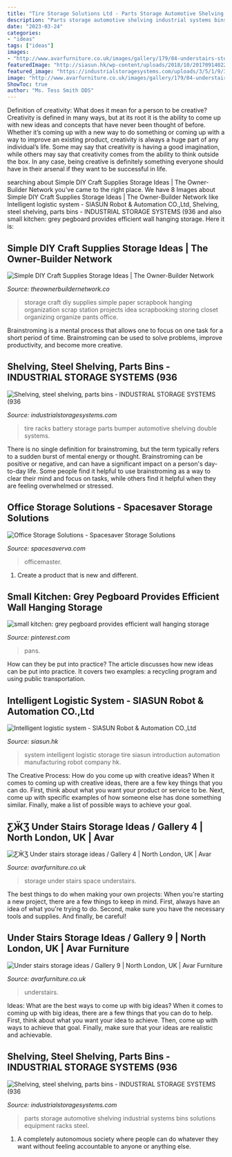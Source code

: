 ```yaml
---
title: "Tire Storage Solutions Ltd - Parts Storage Automotive Shelving Industrial Systems Bins Solutions Equipment Racks Steel"
description: "Parts storage automotive shelving industrial systems bins solutions equipment racks steel"
date: "2023-03-24"
categories:
- "ideas"
tags: ["ideas"]
images:
- "http://www.avarfurniture.co.uk/images/gallery/179/04-understairs-storage-full-use-of-space-gallery-2.jpg"
featuredImage: "http://siasun.hk/wp-content/uploads/2018/10/20170914022520948.jpg"
featured_image: "https://industrialstoragesystems.com/uploads/3/5/1/9/35198838/img-0284_orig.jpg"
image: "http://www.avarfurniture.co.uk/images/gallery/179/04-understairs-storage-full-use-of-space-gallery-2.jpg"
ShowToc: true
author: "Ms. Tess Smith DDS"
---
```



Definition of creativity: What does it mean for a person to be creative?
Creativity is defined in many ways, but at its root it is the ability to come up with new ideas and concepts that have never been thought of before. Whether it’s coming up with a new way to do something or coming up with a way to improve an existing product, creativity is always a huge part of any individual’s life. Some may say that creativity is having a good imagination, while others may say that creativity comes from the ability to think outside the box. In any case, being creative is definitely something everyone should have in their arsenal if they want to be successful in life.

	

		
searching about Simple DIY Craft Supplies Storage Ideas | The Owner-Builder Network you've came to the right place. We have 8 Images about Simple DIY Craft Supplies Storage Ideas | The Owner-Builder Network like Intelligent logistic system - SIASUN Robot &amp; Automation CO.,Ltd, Shelving, steel shelving, parts bins - INDUSTRIAL STORAGE SYSTEMS (936 and also small kitchen: grey pegboard provides efficient wall hanging storage. Here it is:
		
    
## Simple DIY Craft Supplies Storage Ideas | The Owner-Builder Network

<img loading=lazy src="http://theownerbuildernetwork.co/wp-content/uploads/2014/06/Simple_DIY_Craft_Station_Storage_I_101.jpg" onerror="this.onerror=null;this.src='https://tse1.mm.bing.net/th?id=OIP.itXE5uaIbwr52AaqXbm06QHaLI&amp;pid=15.1';" alt="Simple DIY Craft Supplies Storage Ideas | The Owner-Builder Network">

_Source: theownerbuildernetwork.co_

>storage craft diy supplies simple paper scrapbook hanging organization scrap station projects idea scrapbooking storing closet organizing organize pants office. 

	

Brainstroming is a mental process that allows one to focus on one task for a short period of time. Brainstroming can be used to solve problems, improve productivity, and become more creative.

    
## Shelving, Steel Shelving, Parts Bins - INDUSTRIAL STORAGE SYSTEMS (936

<img loading=lazy src="https://industrialstoragesystems.com/uploads/3/5/1/9/35198838/tire-racks.jpg" onerror="this.onerror=null;this.src='https://tse2.mm.bing.net/th?id=OIP.7AZ4EN7RBrP5h9OiC8X_EQAAAA&amp;pid=15.1';" alt="Shelving, steel shelving, parts bins - INDUSTRIAL STORAGE SYSTEMS (936">

_Source: industrialstoragesystems.com_

>tire racks battery storage parts bumper automotive shelving double systems. 

	

There is no single definition for brainstroming, but the term typically refers to a sudden burst of mental energy or thought. Brainstroming can be positive or negative, and can have a significant impact on a person's day-to-day life. Some people find it helpful to use brainstroming as a way to clear their mind and focus on tasks, while others find it helpful when they are feeling overwhelmed or stressed.

    
## Office Storage Solutions - Spacesaver Storage Solutions

<img loading=lazy src="https://www.spacesaverva.com/wp-content/uploads/2015/11/KCS_7256_corrected_BLUR-copy.jpg" onerror="this.onerror=null;this.src='https://tse4.mm.bing.net/th?id=OIP.BXOgy7trT7cFi2dfKlUaSwHaLI&amp;pid=15.1';" alt="Office Storage Solutions - Spacesaver Storage Solutions">

_Source: spacesaverva.com_

>officemaster. 

	

1. Create a product that is new and different.

    
## Small Kitchen: Grey Pegboard Provides Efficient Wall Hanging Storage

<img loading=lazy src="https://i.pinimg.com/originals/31/df/4c/31df4cdc76961a3ca996234f19ef45b9.jpg" onerror="this.onerror=null;this.src='https://tse4.mm.bing.net/th?id=OIP.A9diAKxYOncr8abfD3sYmwHaJ4&amp;pid=15.1';" alt="small kitchen: grey pegboard provides efficient wall hanging storage">

_Source: pinterest.com_

>pans. 

	

How can they be put into practice?
The article discusses how new ideas can be put into practice. It covers two examples: a recycling program and using public transportation.

    
## Intelligent Logistic System - SIASUN Robot &amp; Automation CO.,Ltd

<img loading=lazy src="http://siasun.hk/wp-content/uploads/2018/10/20170914022520948.jpg" onerror="this.onerror=null;this.src='https://tse2.mm.bing.net/th?id=OIP.H-R5uZ-2ucPQzxtMj4vCkwHaDt&amp;pid=15.1';" alt="Intelligent logistic system - SIASUN Robot &amp; Automation CO.,Ltd">

_Source: siasun.hk_

>system intelligent logistic storage tire siasun introduction automation manufacturing robot company hk. 

	

The Creative Process: How do you come up with creative ideas?
When it comes to coming up with creative ideas, there are a few key things that you can do. First, think about what you want your product or service to be. Next, come up with specific examples of how someone else has done something similar. Finally, make a list of possible ways to achieve your goal.

    
## ƸӜƷ Under Stairs Storage Ideas / Gallery 4 | North London, UK | Avar

<img loading=lazy src="http://www.avarfurniture.co.uk/images/gallery/179/04-understairs-storage-full-use-of-space-gallery-2.jpg" onerror="this.onerror=null;this.src='https://tse4.mm.bing.net/th?id=OIP.OfV-x8F1R75EZszkn6EYvgHaLH&amp;pid=15.1';" alt="ƸӜƷ Under stairs storage ideas / Gallery 4 | North London, UK | Avar">

_Source: avarfurniture.co.uk_

>storage under stairs space understairs. 

	

The best things to do when making your own projects:
When you're starting a new project, there are a few things to keep in mind. First, always have an idea of what you're trying to do. Second, make sure you have the necessary tools and supplies. And finally, be careful!

    
## Under Stairs Storage Ideas / Gallery 9 | North London, UK | Avar Furniture

<img loading=lazy src="https://www.avarfurniture.co.uk/images/gallery/196/04-bespoke-understairs-storage-pull-out-drawer-gallery-7.jpg" onerror="this.onerror=null;this.src='https://tse3.mm.bing.net/th?id=OIP.JQcDO62LBYj6XD3QdZq0igHaLH&amp;pid=15.1';" alt="Under stairs storage ideas / Gallery 9 | North London, UK | Avar Furniture">

_Source: avarfurniture.co.uk_

>understairs. 

	

Ideas: What are the best ways to come up with big ideas?
When it comes to coming up with big ideas, there are a few things that you can do to help. First, think about what you want your idea to achieve. Then, come up with ways to achieve that goal. Finally, make sure that your ideas are realistic and achievable.

    
## Shelving, Steel Shelving, Parts Bins - INDUSTRIAL STORAGE SYSTEMS (936

<img loading=lazy src="https://industrialstoragesystems.com/uploads/3/5/1/9/35198838/img-0284_orig.jpg" onerror="this.onerror=null;this.src='https://tse3.mm.bing.net/th?id=OIP.pdFStTqCcv_TDQrLE8EKvAHaFj&amp;pid=15.1';" alt="Shelving, steel shelving, parts bins - INDUSTRIAL STORAGE SYSTEMS (936">

_Source: industrialstoragesystems.com_

>parts storage automotive shelving industrial systems bins solutions equipment racks steel. 

	

1. A completely autonomous society where people can do whatever they want without feeling accountable to anyone or anything else. 

